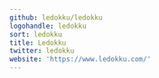 ```yaml
---
github: ledokku/ledokku
logohandle: ledokku
sort: ledokku
title: Ledokku
twitter: ledokku
website: 'https://www.ledokku.com/'
---
```

